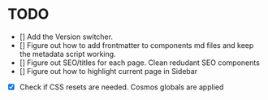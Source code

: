 # TODO

- [] Add the Version switcher.
- [] Figure out how to add frontmatter to components md files and keep the metadata script working.
- [] Figure out SEO/titles for each page. Clean redudant SEO components
- [] Figure out how to highlight current page in Sidebar
- [x] Check if CSS resets are needed.
      Cosmos globals are applied
